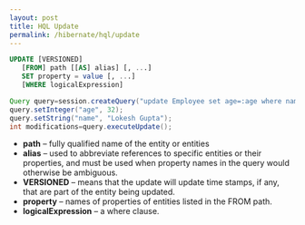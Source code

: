 ```yaml
---
layout: post
title: HQL Update
permalink: /hibernate/hql/update
---
```


```sql
UPDATE [VERSIONED]
   [FROM] path [[AS] alias] [, ...]
   SET property = value [, ...]
   [WHERE logicalExpression]
```
```java
Query query=session.createQuery("update Employee set age=:age where name=:name");
query.setInteger("age", 32);
query.setString("name", "Lokesh Gupta");
int modifications=query.executeUpdate();
```
-	**path** – fully qualified name of the entity or entities
-	**alias** – used to abbreviate references to specific entities or their properties, and must be used when property names in the query would otherwise be ambiguous.
-	**VERSIONED** – means that the update will update time stamps, if any, that are part of the entity being updated.
-	**property** – names of properties of entities listed in the FROM path.
-	**logicalExpression** – a where clause.

